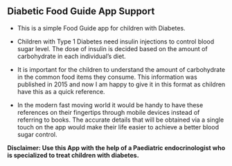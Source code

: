 ## Diabetic Food Guide App Support

* This is a simple Food Guide app for children with Diabetes.

* Children with Type 1 Diabetes need insulin injections to control blood sugar level. The dose of insulin is decided based on the amount of carbohydrate in each individual’s diet.
* It is important for the children to understand the amount of carbohydrate in the common food items they consume. This information was published in 2015 and now I am happy to give it in this format as children have this as a quick reference.
* In the modern fast moving world it would be handy to have these references on their fingertips through mobile devices instead of referring to books. The accurate details that will be obtained via a single touch on the app would make their life easier to achieve a better blood sugar control.

**Disclaimer: Use this App with the help of a Paediatric endocrinologist who is specialized to treat children with diabetes.**
